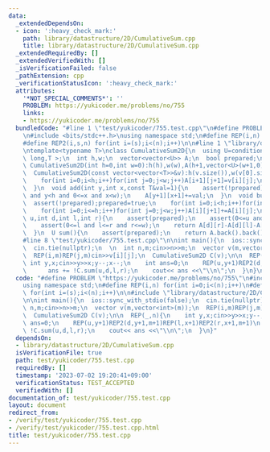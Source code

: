```yaml
---
data:
  _extendedDependsOn:
  - icon: ':heavy_check_mark:'
    path: library/datastructure/2D/CumulativeSum.cpp
    title: library/datastructure/2D/CumulativeSum.cpp
  _extendedRequiredBy: []
  _extendedVerifiedWith: []
  _isVerificationFailed: false
  _pathExtension: cpp
  _verificationStatusIcon: ':heavy_check_mark:'
  attributes:
    '*NOT_SPECIAL_COMMENTS*': ''
    PROBLEM: https://yukicoder.me/problems/no/755
    links:
    - https://yukicoder.me/problems/no/755
  bundledCode: "#line 1 \"test/yukicoder/755.test.cpp\"\n#define PROBLEM \"https://yukicoder.me/problems/no/755\"\
    \n#include <bits/stdc++.h>\nusing namespace std;\n#define REP(i,n) for(int i=0;i<(n);i++)\n\
    #define REP2(i,s,n) for(int i=(s);i<(n);i++)\n\n#line 1 \"library/datastructure/2D/CumulativeSum.cpp\"\
    \ntemplate<typename T>\nclass CumulativeSum2D{\n  using U=conditional_t< is_same_v<T,int>,long\
    \ long,T >;\n  int h,w;\n  vector<vector<U>> A;\n  bool prepared;\npublic:\n \
    \ CumulativeSum2D(int h=0,int w=0):h(h),w(w),A(h+1,vector<U>(w+1,0)),prepared(false){}\n\
    \  CumulativeSum2D(const vector<vector<T>>&v):h(v.size()),w(v[0].size()),A(h+1,vector<U>(w+1,0)),prepared(false){\n\
    \    for(int i=0;i<h;i++)for(int j=0;j<w;j++)A[i+1][j+1]=v[i][j];\n    build();\n\
    \  }\n  void add(int y,int x,const T&val=1){\n    assert(!prepared);\n    assert(0<=y\
    \ and y<h and 0<=x and x<w);\n    A[y+1][x+1]+=val;\n  }\n  void build(){\n  \
    \  assert(!prepared);prepared=true;\n    for(int i=0;i<h;i++)for(int j=0;j<=w;j++)A[i+1][j]+=A[i][j];\n\
    \    for(int i=0;i<=h;i++)for(int j=0;j<w;j++)A[i][j+1]+=A[i][j];\n  }\n  U sum(int\
    \ u,int d,int l,int r){\n    assert(prepared);\n    assert(0<=u and u<=d and u<=h);\n\
    \    assert(0<=l and l<=r and r<=w);\n    return A[d][r]-A[d][l]-A[u][r]+A[u][l];\n\
    \  }\n  U sum(){\n    assert(prepared);\n    return A.back().back();\n  }\n};\n\
    #line 8 \"test/yukicoder/755.test.cpp\"\n\nint main(){\n  ios::sync_with_stdio(false);\n\
    \  cin.tie(nullptr);\n  \n  int n,m;cin>>n>>m;\n  vector v(m,vector<int>(m));\n\
    \  REP(i,m)REP(j,m)cin>>v[i][j];\n  CumulativeSum2D C(v);\n\n  REP(_,n){\n   \
    \ int y,x;cin>>y>>x;y--;x--;\n    int ans=0;\n    REP(u,y+1)REP2(d,y+1,m+1)REP(l,x+1)REP2(r,x+1,m+1)\n\
    \      ans += !C.sum(u,d,l,r);\n    cout<< ans <<\"\\n\";\n  }\n}\n"
  code: "#define PROBLEM \"https://yukicoder.me/problems/no/755\"\n#include <bits/stdc++.h>\n\
    using namespace std;\n#define REP(i,n) for(int i=0;i<(n);i++)\n#define REP2(i,s,n)\
    \ for(int i=(s);i<(n);i++)\n\n#include \"library/datastructure/2D/CumulativeSum.cpp\"\
    \n\nint main(){\n  ios::sync_with_stdio(false);\n  cin.tie(nullptr);\n  \n  int\
    \ n,m;cin>>n>>m;\n  vector v(m,vector<int>(m));\n  REP(i,m)REP(j,m)cin>>v[i][j];\n\
    \  CumulativeSum2D C(v);\n\n  REP(_,n){\n    int y,x;cin>>y>>x;y--;x--;\n    int\
    \ ans=0;\n    REP(u,y+1)REP2(d,y+1,m+1)REP(l,x+1)REP2(r,x+1,m+1)\n      ans +=\
    \ !C.sum(u,d,l,r);\n    cout<< ans <<\"\\n\";\n  }\n}"
  dependsOn:
  - library/datastructure/2D/CumulativeSum.cpp
  isVerificationFile: true
  path: test/yukicoder/755.test.cpp
  requiredBy: []
  timestamp: '2023-07-02 19:20:41+09:00'
  verificationStatus: TEST_ACCEPTED
  verifiedWith: []
documentation_of: test/yukicoder/755.test.cpp
layout: document
redirect_from:
- /verify/test/yukicoder/755.test.cpp
- /verify/test/yukicoder/755.test.cpp.html
title: test/yukicoder/755.test.cpp
---
```

